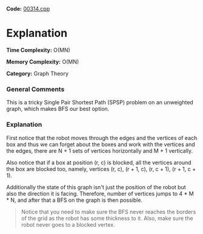 **Code:** [00314.cpp](./00314.cpp)

# Explanation

**Time Complexity:** O(MN)

**Memory Complexity:** O(MN)

**Category:** Graph Theory

### General Comments

This is a tricky Single Pair Shortest Path (SPSP) problem on an unweighted graph, which makes BFS our best option.

### Explanation

First notice that the robot moves through the edges and the vertices of each box and thus we can forget about the boxes and work with the vertices and the edges, there are N + 1 sets of vertices horizontally and M + 1 vertically.

Also notice that if a box at position (r, c) is blocked, all the vertices around the box are blocked too, namely, vertices (r, c), (r + 1, c), (r, c + 1), (r + 1, c + 1).

Additionally the state of this graph isn't just the position of the robot but also the direction it is facing. Therefore, number of vertices jumps to 4 * M * N, and after that a BFS on the graph is then possible.

> Notice that you need to make sure the BFS never reaches the borders of the grid as the robot has some thickness to it. Also, make sure the robot never goes to a blocked vertex.
